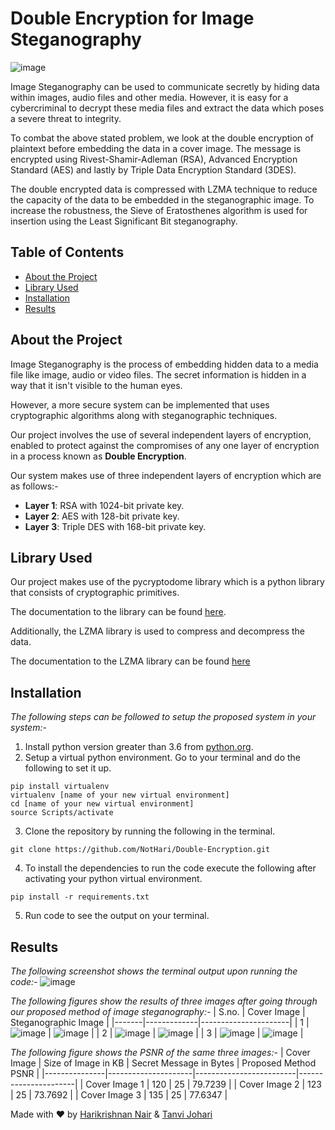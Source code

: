 
# Double Encryption for Image Steganography
![image](https://github.com/NotHari/Double-Encryption-for-Image-Steganography/blob/main/assets/cover1.jpg)

Image Steganography can be used to communicate secretly by hiding data within images, audio files and other media. However, it is easy for a cybercriminal to decrypt these media files and extract the data which poses a severe threat to integrity.

To combat the above stated problem, we look at the double encryption of plaintext before embedding the data in a cover image. The message is encrypted using Rivest-Shamir-Adleman (RSA), Advanced Encryption Standard (AES) and lastly by Triple Data Encryption Standard (3DES).

The double encrypted data is compressed with LZMA technique to reduce the capacity of the data to be embedded in the steganographic image. To increase the robustness, the Sieve of Eratosthenes algorithm is used for insertion using the Least Significant Bit steganography.



## Table of Contents
- [About the Project](#about-the-project)
- [Library Used](#library-used)
- [Installation](#installation)
- [Results](#results)

## About the Project

Image Steganography is the process of embedding hidden data to a media file like image, audio or video files. The secret information is hidden in a way that it isn't visible to the human eyes.

However, a more secure system can be implemented that uses cryptographic algorithms along with steganographic techniques.

Our project involves the use of several independent layers of encryption, enabled to protect against the compromises of any one layer of encryption in a process known as **Double Encryption**.

Our system makes use of three independent layers of encryption which are as follows:-
- **Layer 1**: RSA with 1024-bit private key.
- **Layer 2**: AES with 128-bit private key.
- **Layer 3**: Triple DES with 168-bit private key.


## Library Used

Our project makes use of the pycryptodome library which is a python library that consists of cryptographic primitives.

The documentation to the library can be found [here](https://pycryptodome.readthedocs.io/en/latest/src/introduction.html).

Additionally, the LZMA library is used to compress and decompress the data.

The documentation to the LZMA library can be found [here](https://docs.python.org/3/library/lzma.html)

## Installation

_The following steps can be followed to setup the proposed system in your system:-_

1. Install python version greater than 3.6 from [python.org](https://www.python.org/).
2. Setup a virtual python environment. Go to your terminal and do the following to set it up.
```
pip install virtualenv
virtualenv [name of your new virtual environment]
cd [name of your new virtual environment]
source Scripts/activate
```
3. Clone the repository by running the following in the terminal.
```
git clone https://github.com/NotHari/Double-Encryption.git
```
4. To install the dependencies to run the code execute the following after activating your python virtual environment.
```
pip install -r requirements.txt
```
5. Run code to see the output on your terminal.

## Results

_The following screenshot shows the terminal output upon running the code:-_
![image](https://github.com/NotHari/Double-Encryption-for-Image-Steganography/blob/main/assets/ss.png)


_The following figures show the results of three images after going through our proposed method of image steganography:-_
| S.no. | Cover Image | Steganographic Image |
|-------|-------------|----------------------|
| 1     | ![image](https://github.com/NotHari/Double-Encryption-for-Image-Steganography/blob/main/assets/1.png)  | ![image](https://github.com/NotHari/Double-Encryption-for-Image-Steganography/blob/main/assets/1.png)           |
| 2     | ![image](https://github.com/NotHari/Double-Encryption-for-Image-Steganography/blob/main/assets/2.png)  | ![image](https://github.com/NotHari/Double-Encryption-for-Image-Steganography/blob/main/assets/2.png)           |
| 3     | ![image](https://github.com/NotHari/Double-Encryption-for-Image-Steganography/blob/main/assets/3.png)  | ![image](https://github.com/NotHari/Double-Encryption-for-Image-Steganography/blob/main/assets/3.png)           |

_The following figure shows the PSNR of the same three images:-_
| Cover Image   | Size of Image in KB | Secret Message in Bytes | Proposed Method PSNR |
|---------------|---------------------|-------------------------|----------------------|
| Cover Image 1 | 120                 | 25                      | 79.7239              |
| Cover Image 2 | 123                 | 25                      | 73.7692              |
| Cover Image 3 | 135                 | 25                      | 77.6347              |

Made with ❤ by [Harikrishnan Nair](https://github.com/NotHari) &  [Tanvi Johari](https://github.com/TJ202)
